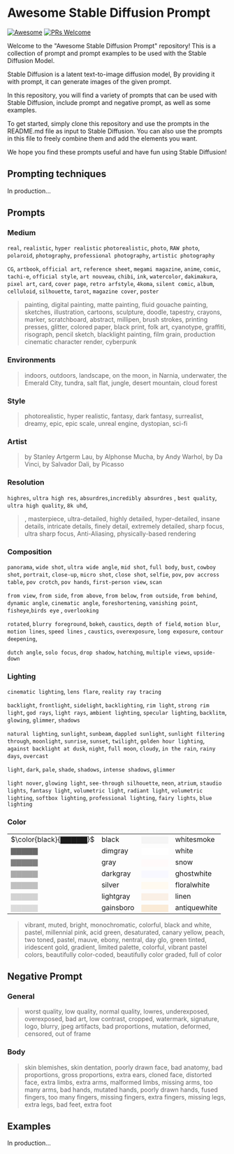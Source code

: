 # Awesome Stable Diffusion Prompt

[![Awesome](https://awesome.re/badge.svg)](https://awesome.re) [![PRs Welcome](https://img.shields.io/badge/PRs-welcome-brightgreen.svg?style=flat-square)](https://makeapullrequest.com) 

Welcome to the "Awesome Stable Diffusion Prompt" repository! This is a collection of prompt and prompt examples to be used with the Stable Diffusion Model.

Stable Diffusion is a latent text-to-image diffusion model, By providing it with prompt, it can generate images of the given prompt.

In this repository, you will find a variety of prompts that can be used with Stable Diffusion, include prompt and negative prompt, as well as some examples.

To get started, simply clone this repository and use the prompts in the README.md file as input to Stable Diffusion. You can also use the prompts in this file to freely combine them and add the elements you want.

We hope you find these prompts useful and have fun using Stable Diffusion!



## Prompting techniques

In production...



## Prompts

### Medium

`real`, `realistic`, `hyper realistic` `photorealistic`, `photo`, `RAW photo`, `polaroid`, `photography`, `professional photography`, `artistic photography`

`CG`, `artbook`, `official art`, `reference sheet`, `megami magazine`, `anime`, `comic`, `tachi-e`, `official style`, `art nouveau`, `chibi`, `ink`, `watercolor`, `dakimakura`, `pixel art`, `card`, `cover page`, `retro arfstyle`, `4koma`, `silent comic`, `album`, `celluloid`, `silhouette`, `tarot`, `magazine cover`, `poster`

> painting, digital painting, matte painting, fluid gouache painting, sketches, illustration, cartoons, sculpture, doodle, tapestry, crayons, marker, scratchboard, abstract, millipen, brush strokes, printing presses, glitter, colored paper, black print, folk art, cyanotype, graffiti, risograph, pencil sketch, blacklight painting, film grain, production cinematic character render, cyberpunk



### Environments

> indoors, outdoors, landscape, on the moon, in Narnia, underwater, the Emerald City, tundra, salt flat, jungle, desert mountain, cloud forest



### Style

> photorealistic, hyper realistic, fantasy, dark fantasy, surrealist, dreamy, epic, epic scale, unreal engine, dystopian, sci-fi



### Artist 

> by Stanley Artgerm Lau, by Alphonse Mucha, by Andy Warhol, by Da Vinci, by Salvador Dali, by Picasso



### Resolution

`highres`, `ultra high res`, `absurdres`,`incredibly absurdres` ,  `best quality`, `ultra high quality`, `8k uhd`, 

> , masterpiece,  ultra-detailed, highly detailed, hyper-detailed, insane details, intricate details, finely detail, extremely detailed, sharp focus, ultra sharp focus, Anti-Aliasing, physically-based rendering



### Composition

`panorama`, `wide shot`, `ultra wide angle`, `mid shot`, `full body`, `bust`, `cowboy shot`, `portrait`, `close-up`, `micro shot`, `close shot`, `selfie`, `pov`, `pov accross table`, `pov crotch`, `pov hands`, `first-person view`, `scan`

`from view`, `from side`, `from above`, `from below`, `from outside`, `from behind`, `dynamic angle`, `cinematic angle`, `foreshortening`, `vanishing point`, `fisheye`,`birds eye` , `overlooking`

`rotated`, `blurry foreground`, `bokeh`, `caustics`, `depth of field`, `motion blur`, `motion lines`, `speed lines` , `caustics`, `overexposure`, `long exposure`, `contour deepening`,

`dutch angle`, `solo focus`, `drop shadow`,  `hatching`, `multiple views`, `upside-down`



### Lighting

`cinematic lighting`, `lens flare`, `reality ray tracing`

`backlight`, `frontlight`, `sidelight`, `backlighting`, `rim light`, `strong rim light`, `god rays`, `light rays`, `ambient lighting`, `specular lighting`, `backlitm`, `glowing`, `glimmer`, `shadows`

`natural lighting`, `sunlight`, `sunbeam`, `dappled sunlight`, `sunlight filtering through`, `moonlight`, `sunrise`, `sunset`, `twilight`, `golden hour lighting`, `against backlight at dusk`, `night`, `full moon`, `cloudy`, `in the rain`, `rainy days`, `overcast`

`light`, `dark`, `pale`, `shade`, `shadows`, `intense shadows`, `glimmer`

`light nover`, `glowing light`, `see-through silhouette`, `neon`, `atrium`, `staudio lights`, `fantasy light`, `volumetric light`, `radiant light`, `volumetric lighting`, `softbox lighting`, `professional lighting`, `fairy lights`, `blue lighting`



### Color

|                                      |           |                                         |              |
| ------------------------------------ | --------- | --------------------------------------- | ------------ |
| $\color{black}{▇▇▇▇▇}$               | black     | <font color="whitesmoke">▇▇▇▇▇</font>   | whitesmoke   |
| <font color="dimgray">▇▇▇▇▇</font>   | dimgray   | <font color="white">▇▇▇▇▇</font>        | white        |
| <font color="gray">▇▇▇▇▇</font>      | gray      | <font color="snow">▇▇▇▇▇</font>         | snow         |
| <font color="darkgray">▇▇▇▇▇</font>  | darkgray  | <font color="ghostwhite">▇▇▇▇▇</font>   | ghostwhite   |
| <font color="silver">▇▇▇▇▇</font>    | silver    | <font color="floralwhite">▇▇▇▇▇</font>  | floralwhite  |
| <font color="lightgray">▇▇▇▇▇</font> | lightgray | <font color="linen">▇▇▇▇▇</font>        | linen        |
| <font color="gainsboro">▇▇▇▇▇</font> | gainsboro | <font color="antiquewhite">▇▇▇▇▇</font> | antiquewhite |



> vibrant, muted, bright, monochromatic, colorful, black and white, pastel, millennial pink, acid green, desaturated, canary yellow, peach, two toned, pastel, mauve, ebony, nentral, day glo, green tinted, iridescent gold, gradient, limited palette, colorful, vibrant pastel colors, beautifully color-coded, beautifully color graded, full of color



## Negative Prompt

### General

> worst quality, low quality, normal quality, lowres, underexposed, overexposed, bad art, low contrast, cropped, watermark, signature, logo, blurry, jpeg artifacts, bad proportions, mutation, deformed, censored, out of frame



### Body

> skin blemishes, skin dentation, poorly drawn face, bad anatomy, bad proportions,  gross proportions, extra ears, cloned face, distorted face, extra limbs, extra arms, malformed limbs, missing arms, too many arms, bad hands, mutated hands, poorly drawn hands, fused fingers, too many fingers, missing fingers, extra fingers, missing legs, extra legs, bad feet, extra foot



## Examples

In production...





